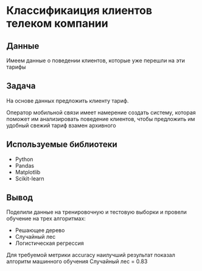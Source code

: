 # Классификаиция клиентов телеком компании


## Данные

Имеем данные о поведении клиентов, которые уже перешли на эти тарифы

## Задача

На основе данных предложить клиенту тариф.

Оператор мобильной связи имеет намерение создать систему, которая поможет им анализировать поведение клиентов, чтобы предложить им удобный свежий тариф взамен архивного

## Используемые библиотеки

- Python
- Pandas
- Matplotlib
- Scikit-learn

## Вывод
Поделили данные на тренировочную и тестовую выборки и провели обучение на трех алгоритмах:

- Решающее дерево
- Случайный лес
- Логистическая регрессия

Для требуемой метрики accuracy наилучший результат показал алгоритм машинного обучения Случайный лес = 0.83
